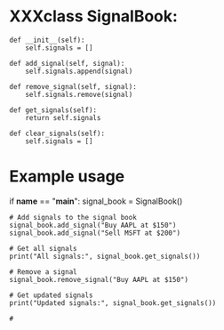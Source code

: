 # XXXclass SignalBook:
    def __init__(self):
        self.signals = []

    def add_signal(self, signal):
        self.signals.append(signal)

    def remove_signal(self, signal):
        self.signals.remove(signal)

    def get_signals(self):
        return self.signals

    def clear_signals(self):
        self.signals = []

# Example usage
if __name__ == "__main__":
    signal_book = SignalBook()

    # Add signals to the signal book
    signal_book.add_signal("Buy AAPL at $150")
    signal_book.add_signal("Sell MSFT at $200")

    # Get all signals
    print("All signals:", signal_book.get_signals())

    # Remove a signal
    signal_book.remove_signal("Buy AAPL at $150")

    # Get updated signals
    print("Updated signals:", signal_book.get_signals())

    #
